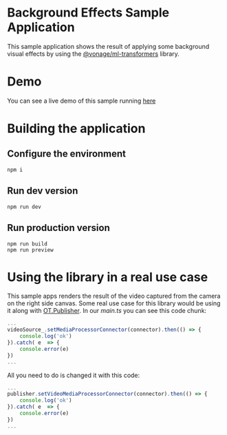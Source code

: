# Background Effects Sample Application
This sample application shows the result of applying some background visual effects by using the [@vonage/ml-transformers](https://www.npmjs.com/package/@vonage/ml-transformers) library.
# Demo
You can see a live demo of this sample running [here](https://vonage-background-enchantments-sample.s3.amazonaws.com/index.html)
# Building the application
## Configure the environment
    npm i
## Run dev version

    npm run dev

## Run production version

    npm run build
    npm run preview

# Using the library in a real use case
This sample apps renders the result of the video captured from the camera on the right side canvas.
Some real use case for this library would be using it along with [OT.Publisher](https://tokbox.com/developer/guides/vonage-media-processor/js/#publisher-setvideomediaprocessorconnector-method).
In our *main.ts* you can see this code chunk:
```typescript
...
videoSource_.setMediaProcessorConnector(connector).then(() => {
	console.log('ok')
}).catch( e  => {
	console.error(e)
})
...
```
All you need to do is changed it with this code:
```typescript
...
publisher.setVideoMediaProcessorConnector(connector).then(() => {
    console.log('ok')
}).catch( e  => {
	console.error(e)
})
...
```